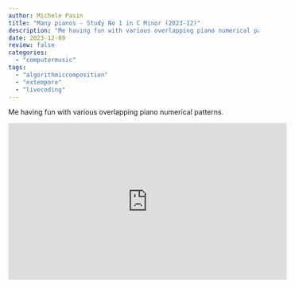 ```yaml
---
author: Michele Pasin
title: "Many pianos - Study No 1 in C Minor (2023-12)"
description: "Me having fun with various overlapping piano numerical patterns."
date: 2023-12-09
review: false
categories: 
  - "computermusic"
tags: 
  - "algorithmiccomposition"
  - "extempore"
  - "livecoding"
---
```



Me having fun with various overlapping piano numerical patterns.

<iframe width="560" height="315" src="https://www.youtube.com/embed/MpRG82Yyq4Q?si=MCyauaVxt5wlp94X" title="YouTube video player" frameborder="0" allow="accelerometer; autoplay; clipboard-write; encrypted-media; gyroscope; picture-in-picture; web-share" referrerpolicy="strict-origin-when-cross-origin" allowfullscreen></iframe>